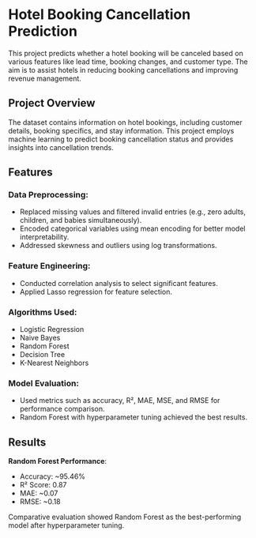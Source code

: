 
# Hotel Booking Cancellation Prediction

This project predicts whether a hotel booking will be canceled based on various features like lead time, booking changes, and customer type. The aim is to assist hotels in reducing booking cancellations and improving revenue management.

## Project Overview

The dataset contains information on hotel bookings, including customer details, booking specifics, and stay information. This project employs machine learning to predict booking cancellation status and provides insights into cancellation trends.

## Features

### Data Preprocessing:
- Replaced missing values and filtered invalid entries (e.g., zero adults, children, and babies simultaneously).
- Encoded categorical variables using mean encoding for better model interpretability.
- Addressed skewness and outliers using log transformations.

### Feature Engineering:
- Conducted correlation analysis to select significant features.
- Applied Lasso regression for feature selection.

### Algorithms Used:
- Logistic Regression
- Naive Bayes
- Random Forest
- Decision Tree
- K-Nearest Neighbors

### Model Evaluation:
- Used metrics such as accuracy, R², MAE, MSE, and RMSE for performance comparison.
- Random Forest with hyperparameter tuning achieved the best results.

## Results

**Random Forest Performance**:
- Accuracy: ~95.46%
- R² Score: 0.87
- MAE: ~0.07
- RMSE: ~0.18

Comparative evaluation showed Random Forest as the best-performing model after hyperparameter tuning.

